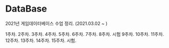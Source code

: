 # DataBase

2021년 게임데이터베이스 수업 정리. (2021.03.02 ~ )

1주차.
2주차.
3주차.
4주차.
5주차.
6주차.
7주차.
8주차. 시험
9주차.
10주차.
11주차.
12주차.
13주차.
14주차.
15주차. 시험.
